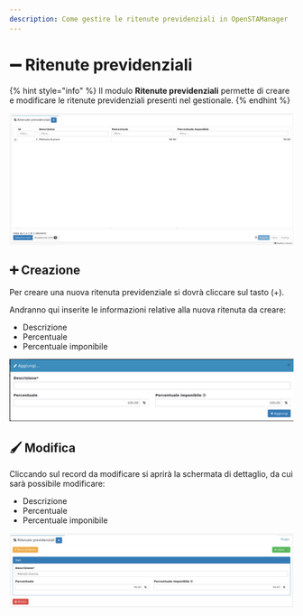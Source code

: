 ```yaml
---
description: Come gestire le ritenute previdenziali in OpenSTAManager
---
```


# ➖ Ritenute previdenziali

{% hint style="info" %}
Il modulo **Ritenute previdenziali** permette di creare e modificare le ritenute previdenziali presenti nel gestionale.
{% endhint %}

![](<../../../../.gitbook/assets/image (376).png>)

## ➕ Creazione

Per creare una nuova ritenuta previdenziale si dovrà cliccare sul tasto (+).

Andranno qui inserite le informazioni relative alla nuova ritenuta da creare:

* Descrizione
* Percentuale
* Percentuale imponibile

![](<../../../../.gitbook/assets/image (361).png>)

## 🖌️ Modifica

Cliccando sul record da modificare si aprirà la schermata di dettaglio, da cui sarà possibile modificare:

* Descrizione
* Percentuale
* Percentuale imponibile

![](<../../../../.gitbook/assets/image (315).png>)
